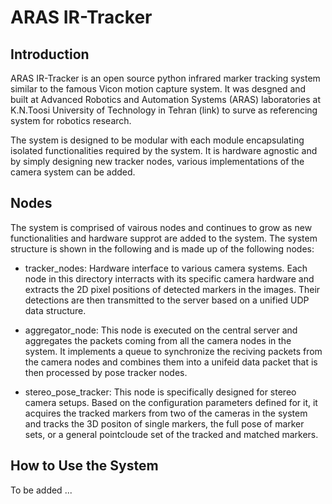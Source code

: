 # ARAS IR-Tracker
## Introduction

ARAS IR-Tracker is an open source python infrared marker tracking system similar to the famous Vicon motion capture system. It was desgned and built at Advanced Robotics and Automation Systems (ARAS) laboratories at K.N.Toosi University of Technology in Tehran (link) to surve as referencing system for robotics research. 

The system is designed to be modular with each module encapsulating isolated functionalities required by the system. It is hardware agnostic and by simply designing new tracker nodes, various implementations of the camera system can be added.

## Nodes

The system is comprised of vairous nodes and continues to grow as new functionalities and hardware supprot are added to the system. The system structure is shown in the following and is made up of the following nodes:

- tracker_nodes: Hardware interface to various camera systems. Each node in this directory interracts with its specific camera hardware and extracts the 2D pixel positions of detected markers in the images. Their detections are then transmitted to the server based on a unified UDP data structure. 

- aggregator_node: This node is executed on the central server and aggregates the packets coming from all the camera nodes in the system. It implements a queue to synchronize the reciving packets from the camera nodes and combines them into a unifeid data packet that is then processed by pose tracker nodes.

- stereo_pose_tracker: This node is specifically designed for stereo camera setups. Based on the configuration parameters defined for it, it acquires the tracked markers from two of the cameras in the system and tracks the 3D positon of single markers, the full pose of marker sets, or a general pointcloude set of the tracked and matched markers.

## How to Use the System

To be added ...
